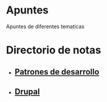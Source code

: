 # Apuntes
Apuntes de diferentes tematicas

# Directorio de notas
- ## [Patrones de desarrollo](patterns.md)
- ## [Drupal](drupal.md)
